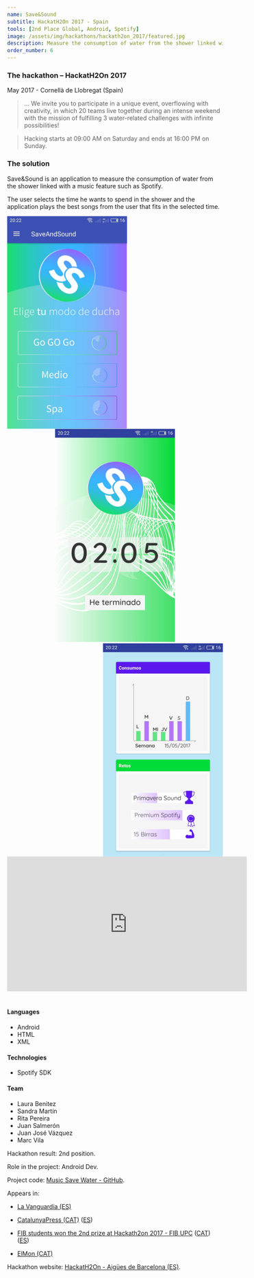 ```yaml
---
name: Save&Sound
subtitle: HackatH2On 2017 - Spain
tools: [2nd Place Global, Android, Spotify]
image: /assets/img/hackathons/hackath2on_2017/featured.jpg
description: Measure the consumption of water from the shower linked with a music feature such as Spotify.
order_number: 6
---
```


### The hackathon – HackatH2On 2017

May 2017 - Cornellà de Llobregat (Spain)

> ... We invite you to participate in a unique event, overflowing with creativity, in which 20 teams
> live together during an intense weekend with the mission of fulfilling 3 water-related challenges
> with infinite possibilities!

> Hacking starts at 09:00 AM on Saturday and ends at 16:00 PM on Sunday.

### The solution

Save&Sound is an application to measure the consumption of water from the shower linked with a music
feature such as Spotify.

The user selects the time he wants to spend in the shower and the application plays the best songs
from the user that fits in the selected time.

<div style="text-align: center;">
<img style="margin: 0 !important; float: left" src="/assets/img/hackathons/hackath2on_2017/screen1.jpg" width="280"/>
<img style="margin: 0 !important; display: inline" src="/assets/img/hackathons/hackath2on_2017/screen2.jpg" width="280"/>
<img style="margin: 0 !important; float: right" src="/assets/img/hackathons/hackath2on_2017/screen3.jpg" width="280"/>
</div>
<br>
<br>

<div style="text-align: center;">
<iframe width="560" height="315" src="https://www.youtube.com/embed/Kb5De7Av9mA" frameborder="0" allow="accelerometer; autoplay; clipboard-write; encrypted-media; gyroscope; picture-in-picture" allowfullscreen></iframe>
</div>
<br>

#### Languages

- Android
- HTML
- XML

#### Technologies

- Spotify SDK

#### Team

- Laura Benitez
- Sandra Martín
- Rita Pereira
- Juan Salmerón
- Juan José Vázquez
- Marc Vila

Hackathon result: 2nd position.

Role in the project: Android Dev.

Project code: [Music Save Water - GitHub](https://github.com/LaQuay/MusicSaveWater).

Appears in:

- [La Vanguardia (ES)](https://www.lavanguardia.com/vida/20170517/422659377509/hackath20n-aigues-de-barcelona.html)

- [CatalunyaPress (CAT)](http://www.catalunyapress.cat/texto-diario/mostrar/736949/aigues-barcelona-premia-joc-fomenta-lus-factura-electrnica) ([ES](http://www.catalunyapress.es/texto-diario/mostrar/736952/aguas-barcelona-premia-juego-fomenta-factura-electronica))

- [FIB students won the 2nd prize at Hackath2on 2017 - FIB UPC](https://www.fib.upc.edu/en/fib/school/awards/fib-students-won-2nd-prize-hackath2on-2017) ([CAT](https://www.fib.upc.edu/ca/la-fib/la-facultat/premis-i-reconeixements/estudiants-de-la-fib-guanyen-el-2n-premi-del-hackath2on-2017)) ([ES](https://inlab.fib.upc.edu/es/blog/inlab-fib-la-hackaton-mobility-bcn))

- [ElMon (CAT)](https://elmon.cat/monplaneta/actualitat/un-joc-amb-la-factura-de-laigua-guanya-la-hackath20n-2017)

Hackathon website: [HackatH2On - Aigües de Barcelona (ES)](http://www.hackath2on.es/).
